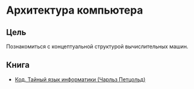 # Архитектура компьютера

## Цель
Познакомиться с концептуальной структурой вычислительных машин.

## Книга
- [Код. Тайный язык информатики (Чарльз Петцольд)](http://www.ozon.ru/context/detail/id/125884/)
